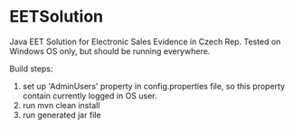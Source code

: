 # EETSolution
Java EET Solution for Electronic Sales Evidence in Czech Rep. Tested on Windows OS only, but should be running everywhere.

Build steps:<br>
1. set up 'AdminUsers' property in config.properties file, so this property contain currently logged in OS user.<br>
2. run mvn clean install<br>
3. run generated jar file<br>



